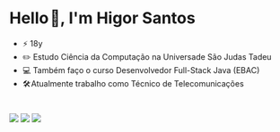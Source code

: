 # Hello 👋, I'm Higor Santos 
- ⚡ 18y
- ✏️ Estudo Ciência da Computação na Universade São Judas Tadeu
- 💻 Também faço o curso Desenvolvedor Full-Stack Java (EBAC)
- 🛠️ Atualmente trabalho como Técnico de Telecomunicações
#

<div>

  <a href="https://www.linkedin.com/in/higorstos" target="_blank"><img src="https://img.shields.io/badge/-LinkedIn-%230077B5?style=for-the-badge&logo=linkedin&logoColor=white" target="_blank"></a> 
  <a href="https://instagram.com/higorkz7" target="_blank"><img src="https://img.shields.io/badge/-Instagram-%23E4405F?style=for-the-badge&logo=instagram&logoColor=white" target="_blank"></a>
  <a href = "mailto:higor.stos@outlook.com"><img src="https://img.shields.io/badge/-Gmail-%23333?style=for-the-badge&logo=gmail&logoColor=white" target="_blank"></a>

</div>
